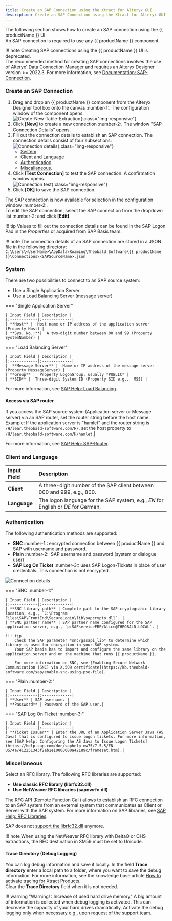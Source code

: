 ```yaml
---
title: Create an SAP Connection using the Xtract for Alteryx GUI
description: Create an SAP Connection using the Xtract for Alteryx GUI
---
```


The following section shows how to create an SAP connection using the {{ productName }} UI.<br>
An SAP connection is required to use any {{ productName }} component.

!!! note
    Creating SAP connections using the {{ productName }} UI is deprecated.<br>
    The recommended method for creating SAP connections involves the use of Alteryx' Data Connection Manager and requires an Alteryx Designer version >= 2022.3.
    For more information, see [Documentation: SAP-Connection](../documentation/sap-connection/index.md).


### Create an SAP Connection

1. Drag and drop an {{ productName }} component from the Alteryx Designer tool box onto the canvas :number-1:. 
The configuration window of the component opens. <br>
![Create-New-Table-Extraction](../assets/images/articles/xfa/xfa_create_table_extraction_02.png){:class="img-responsive"}
2. Click **[New]** to create a new connection :number-2:. The window "SAP Connection Details" opens.
3. Fill out the connection details to establish an SAP connection.
The connection details consist of four subsections: <br>
![Connection details](../assets/images/articles/xfa/xfa_connection-det.png){:class="img-responsive"}
	- [System](#system)
	- [Client and Language](#client-and-language)
	- [Authentication](#authentication) 
	- [Miscallaneous](#miscellaneous).
4. Click **[Test Connection]** to test the SAP connection. A confirmation window opens.<br>
![Connection test](../assets/images/articles/xfa/xfa_test-con.png){:class="img-responsive"}
5. Click **[OK]** to save the SAP connection.

The SAP connection is now available for selection in the configuration window :number-2:.<br>
To edit the SAP connection, select the SAP connection from the dropdown list :number-2: and click **[Edit]**.

!!! tip
    Values to fill out the connection details can be found in the SAP Logon Pad in the *Properties* or acquired from SAP Basis team.

!!! note
    The connection details of an SAP connection are stored in a JSON file in the following directory:<br>
    `C:\Users\<UserName>\AppData\Roaming\Theobald Software\{{ productName }}\Connections\<SAPSourceName>.json`

### System

There are two possibilities to connect to an SAP source system:

- Use a Single Application Server
- Use a Load Balancing Server (message server)

=== "Single Application Server"

	| Input Field | Description |
	|:------------|:-------------|
	| **Host** |  Host name or IP address of the application server (Property Host) |
	| **Sys. No.:**|  A two-digit number between 00 and 99 (Property SystemNumber) |

=== "Load Balancing Server"

	| Input Field | Description |
	|:------------|:-------------|
	|  **Message Server** |  Name or IP address of the message server (Property MessageServer) |
	| **Group** |  Property LogonGroup, usually *PUBLIC* |
	| **SID** |  Three-digit System ID (Property SID e.g.,  MSS) |
	
For more information, see [SAP Help: Load Balancing](https://help.sap.com/saphelp_nwpi711/helpdata/en/c4/3a644c505211d189550000e829fbbd/content.htm?no_cache=true).

#### Access via SAP router

If you access the SAP source system (Application server or Message server) via an SAP router, set the router string before the host name. 
Example: If the application server is "hamlet" and the router string is ``/H/lear.theobald-software.com/H/``, set the host property to ``/H/lear.theobald-software.com/H/hamlet``.|

For more information, see [SAP Help: SAP-Router](https://help.sap.com/viewer/6d9a59096c4b1014b507f15bed51571f/7.01.22/en-US/486b41efb74c07bee10000000a42189d.html).

### Client and Language

| Input Field | Description |
|:------------|:-------------|
| **Client** | A three-digit number of the SAP client between 000 and 999, e.g., 800. |
| **Language** | The logon language for the SAP system, e.g., *EN* for English or *DE* for German. |

### Authentication

The following authentication methods are supported:
- **SNC** :number-1::  encrypted connection between {{ productName }} and SAP with username and password. 
- **Plain** :number-2:: SAP username and password (system or dialogue user)
- **SAP Log On Ticket** :number-3:: uses SAP Logon-Tickets in place of user credentials. This connection is not encrypted.
	
![Connection details](../assets/images/articles/xfa/xfa_connection-auth.png)

=== "SNC :number-1:" 

	| Input Field | Description |
	|:------------|:-------------|
	| **SNC library path** | Complete path to the SAP cryptograhic library location, e.g., `C:\Program Files\SAP\FrontEnd\SecureLogin\lib\sapcrypto.dll`. |
	| **SNC partner name** | SAP partner name configured for the SAP application server, e.g., `p:SAPserviceERP/Alice@THEOBALD.LOCAL`. |

	!!! tip
		Check the SAP parameter *snc/gssapi_lib* to determine which library is used for encryption in your SAP system.
		Your SAP basis has to import and configure the same library on the application server and on the machine that runs {{ productName }}.
		
		For more information on SNC, see [Enabling Secure Network Communication (SNC) via X.509 certificate](https://kb.theobald-software.com/sap/enable-snc-using-pse-file).

=== "Plain :number-2:"

	| Input Field | Description |
	|:------------|:-------------|
	| **User** | SAP username. |
	| **Password** | Password of the SAP user.|

=== "SAP Log On Ticket :number-3:"

	| Input Field | Description |
	|:------------|:-------------|
	| **Ticket Issuer** | Enter the URL of an Application Server Java (AS Java) that is configured to issue logon tickets. For more information, see [SAP Help: Configuring the AS Java to Issue Logon Tickets](https://help.sap.com/doc/saphelp_nw75/7.5.5/EN-US/4a/412251343f2ab1e10000000a42189c/frameset.htm).|

### Miscellaneous

Select an RFC library. The following RFC libraries are supported:

- **Use classic RFC library (librfc32.dll)**
- **Use NetWeaver RFC libraries (sapnwrfc.dll)**

The RFC API (Remote Function Call) allows to establish an RFC connection to an SAP system from an external system that communicates as Client or Server with the SAP system. 
For more information on SAP libraries, see [SAP Help: RFC Libraries](https://help.sap.com/saphelp_nwpi71/helpdata/de/45/18e96cd26321a1e10000000a1553f6/frameset.htm). 

SAP does not [support the librfc32.dll](https://blogs.sap.com/2012/08/15/support-for-classic-rfc-library-ends-march-2016/) anymore. 

!!! note
    When using the NetWeaver RFC library with DeltaQ or OHS extractions, the RFC destination in SM59 must be set to Unicode.

#### Trace Directory (Debug Logging)

You can log debug information and save it locally. In the field **Trace directory** enter a local path to a folder, where you want to save the debug information.
For more information, see the knowledge base article [How to activate tracing for Xtract Products](https://support.theobald-software.com/helpdesk/KB/View/14455-how-to-activate-tracing-for-xtract-products).<br>
Clear the **Trace Directory** field when it is not needed.

!!! warning "Warning! : Increase of used hard drive memory"
    A big amount of information is collected when debug logging is activated. This can decrease the capacity of your hard drives dramatically.
    Activate the debug logging only when necessary e.g., upon request of the support team.
